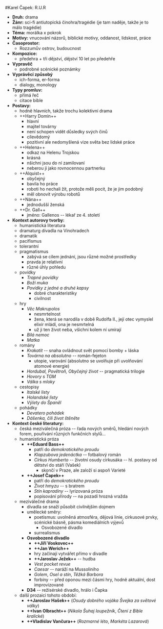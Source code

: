#Karel Čapek: R.U.R

- __Druh:__ drama
- __Žánr:__ sci-fi antiutopická činohra/tragédie (je tam naděje, takže je to málo tragédie)
- __Téma:__ morálka x pokrok
- __Motivy:__ vnucování názorů, biblické motivy, oddanost, lidskost, práce
- __Časoprostor:__ 
	- Rozzumův ostrov, budoucnost
- __Kompozice:__
	- předehra + tři dějství, dějství 10 let po předehře
- __Vypravěč__
	- podrobné scénické poznámky 
- __Vyprávěcí způsobý__
	- ich-forma, er-forma
	- dialogy, monology
- __Typy promluv:__
	- přímá řeč
	- citace bible
- __Postavy:__
	- hodně hlavních, takže trochu kolektivní drama
	- ++Harry Domin++
		- hlavní
		- majitel továrny
		- není schopen vidět důsledky svých činů
		- cílevědomý
		- pozitivní ale nedomyšlená vize světa bez lidské práce
	- ++Helena++
		- odkaz na Helenu Trojskou
		- krásná
		- nšichni jsou do ní zamilovaní
		- neberou ji jako rovnocennou partnerku
	- ++Alquist++
		- obyčejný
		- bavila ho práce
		- roboti ho nechali žít, protože měli pocit, že je jim podobný
		- měl obnovit výrobu robotů
	- ++Nána++
		- jednodušší ženská
	- ++Dr. Gall++
		- jméno: Gallenos -- lékař ze 4. století
- __Kontext autorovy tvorby:__
	- humanistická literatura
	- dramaturg divadla na Vinohradech
	- dramatik
	- pacifismus
	- tolerantní
	- pragmatismus
		- zabývá se cílem jednání, jsou různé možné prostředky
		- pravda je relativní
		- různé úhly pohledu
	- povídky
		- _Trapné povídky_
		- _Boží muka_
		- _Povídky z jedné a druhé kapsy_
			- dobré charakteristiky
			- civilnost
	- hry
		- _Věc Makrupolos_
			- nesmrtelnost
			- žena, která se narodila v době Rudolfa II., její otec vymyslel elixír mládí, ona je nesmrtelná
			- už ji ten život neba, všichni kolem ní umírají
		- _Bílá nemoc_
		- _Matka_
	- romány
		- *Krakatit* -- snaha ovládnout svět pomocí bomby + láska
		- *Továrna na absolutno* -- román-fejeton
			- utopie, varování (absolutno se uvolňuje při uvolňování atomové energie)
		- *Hordubal, Povětroň, Obyčejný život* -- pragmatická trilogie
		- _Hovory s TGM_
		- _Válka s mloky_
	- cestopisy
		- _Italské listy_
		- _Holandské listy_
		- _Výlety do Španěl_
	- pohádky
		- _Devatero pohádek_
		- _Dášenka, čili život štěněte_
- __Kontext české literatury:__
	- česká meziválečná próza -- řada nových směrů, hledání nových forem, pouřívání různých funkčních stylů...
	- humanistická próza 
		- __++Eduard Bass++__
			- patří do *demokratického proudu*
			- *Klapzubova jedenáctka* -- fotbalový román
			- *Cirkus Humberto* -- životní osudy cirkusáka -- hl. postavy od dětství do stáří (Vašek)
				- skončí v Praze, ale založí si aspoň Varieté 
		- __++Josef Čapek++__
			- patří do *demokratického proudu*
 			- *Život hmyzu* -- s bratrem
 			- *Stín kapradiny* -- lyrizovaná próza
			- popisování přírody -- na pozadí hrozná vražda
	- meziválečné drama
		- divadla se snaží působit civilnějším dojmem
		- umělecké směry: 
			- poetismus: uvolněná atmosféra, dějová linie, cirkusové prvky, scénické básně, pásma komediálních výjevů
				- Osvobozené divadlo
			- surrealismus
		- __Osvobozené divadlo__
			- __++Jiří Voskovec++__
			- __++Jan Werich++__
			- hry začínají vytvářet přímo v divadle
			- __++Jaroslav Ježek++__ -- hudba
			- _Vest pocket revue_
			- _Caesar_ -- naráží na Mussoliniho
			- _Golem_, _Osel a stín_, _Těžká  Barbora_
			- forbíny -- před oponou mezi čásmi hry, hodně aktuální, dost improvizované
		- __D34__ -- režisérské divadlo, hrálo i Čapka
	- další prozaici tohoto období:
		- __++Jaroslav Hašek++__  (_Osudy dobrého vojáka Švejka za světové války_)
		- __++Ivan Olbracht++__ (_Nikola Šuhaj loupežník_, _Čtení z Bible kralické_)
		- __++Vladislav Vančura++__ (_Rozmarné léto_, _Markéta Lazarová_)